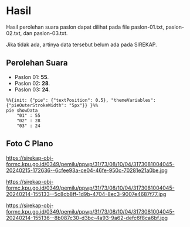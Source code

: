 # Hasil

Hasil perolehan suara paslon dapat dilihat pada file paslon-01.txt, paslon-02.txt, dan paslon-03.txt.

Jika tidak ada, artinya data tersebut belum ada pada SIREKAP.

## Perolehan Suara

 * Paslon 01: **55**.
 * Paslon 02: **28**.
 * Paslon 03: **24**.

```mermaid
%%{init: {"pie": {"textPosition": 0.5}, "themeVariables": {"pieOuterStrokeWidth": "5px"}} }%%
pie showData
    "01" : 55
    "02" : 28
    "03" : 24
```
## Foto C Plano

https://sirekap-obj-formc.kpu.go.id/0349/pemilu/ppwp/31/73/08/10/04/3173081004045-20240215-172636--6cfee93a-ce04-46fe-950c-70281e21a0be.jpg

https://sirekap-obj-formc.kpu.go.id/0349/pemilu/ppwp/31/73/08/10/04/3173081004045-20240214-155133--5c8cb8ff-1d9b-4704-8ec3-9007e4687f77.jpg

https://sirekap-obj-formc.kpu.go.id/0349/pemilu/ppwp/31/73/08/10/04/3173081004045-20240214-155136--8b087c30-d3bc-4a93-9a62-defc6f8ca6bf.jpg
